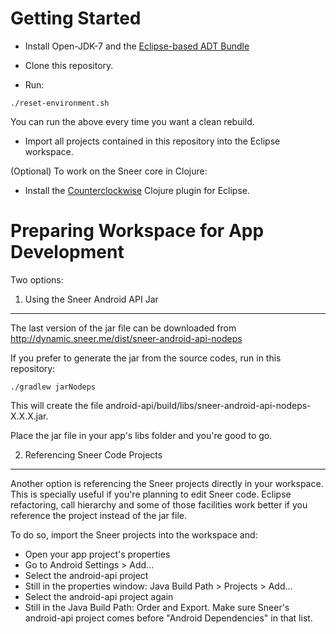 Getting Started
====

- Install Open-JDK-7 and the [Eclipse-based ADT Bundle](http://developer.android.com/sdk/installing/index.html?pkg=adt)

- Clone this repository.

- Run:
```
./reset-environment.sh
```
You can run the above every time you want a clean rebuild.

- Import all projects contained in this repository into the Eclipse workspace.

(Optional) To work on the Sneer core in Clojure:
- Install the [Counterclockwise](http://code.google.com/p/counterclockwise/) Clojure plugin for Eclipse.


Preparing Workspace for App Development
====

Two options:

1) Using the Sneer Android API Jar
----

The last version of the jar file can be downloaded from http://dynamic.sneer.me/dist/sneer-android-api-nodeps

If you prefer to generate the jar from the source codes, run in this repository:
```
./gradlew jarNodeps
```

This will create the file android-api/build/libs/sneer-android-api-nodeps-X.X.X.jar.

Place the jar file in your app's libs folder and you're good to go.

2) Referencing Sneer Code Projects
----

Another option is referencing the Sneer projects directly in your workspace. This is specially useful if you're planning to edit Sneer code. Eclipse refactoring, call hierarchy and some of those facilities work better if you reference the project instead of the jar file.

To do so, import the Sneer projects into the workspace and:

- Open your app project's properties
- Go to Android Settings > Add...
- Select the android-api project
- Still in the properties window: Java Build Path > Projects > Add...
- Select the android-api project again
- Still in the Java Build Path: Order and Export. Make sure Sneer's android-api project comes before "Android Dependencies" in that list.
